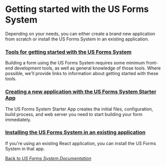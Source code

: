 # Getting started with the US Forms System

Depending on your needs, you can either create a brand new application from scratch or install the US Forms System in an existing application.

### [Tools for getting started with the US Forms System](#tools-for-getting-started-with-the-us-forms-system)

Building a form using the US Forms System requires some minimum front-end development tools, as well as general knowledge of those tools. Where possible, we'll provide links to information about getting started with these tools.

### [Creating a new application with the US Forms System Starter App](getting-started/creating-a-new-application-with-the-us-forms-system-starter-app.md)

The US Forms System Starter App creates the initial files, configuration, build process, and web server you need to start building your form immediately.

### [Installing the US Forms System in an existing application](getting-started/installing-the-library-in-an-existing-application.md)

If you're using an existing React application, you can install the US Forms System in that app.

[Back to *US Forms System Documentation*](/docs/README.md)
